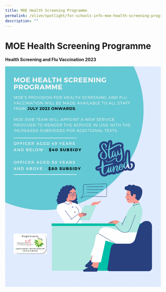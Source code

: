 ```yaml
---
title: MOE Health Screening Programme
permalink: /olive/spotlight/for-schools-info-moe-health-screening-programme/
description: ""
---
```

MOE Health Screening Programme
==============================

  

**Health Screening and Flu Vaccination 2023**

![](/images/AY%20-%202023%20HS%20FV%20Notice.png)